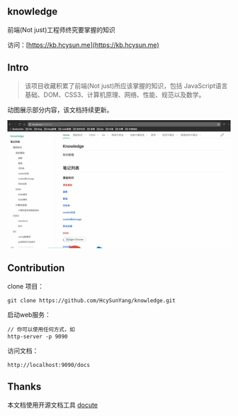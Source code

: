 ## knowledge

前端(Not just)工程师终究要掌握的知识

访问：[https://kb.hcysun.me](https://kb.hcysun.me)

## Intro
> 该项目收藏积累了前端(Not just)所应该掌握的知识，包括 JavaScript语言基础、DOM、CSS3、计算机原理、网络、性能、规范以及数学。

动图展示部分内容，该文档持续更新。

![](./docs/asset/intro.gif)

## Contribution

clone 项目：

```
git clone https://github.com/HcySunYang/knowledge.git
```

启动web服务：

```
// 你可以使用任何方式，如
http-server -p 9090
```

访问文档：

```
http://localhost:9090/docs
```

## Thanks

本文档使用开源文档工具 [docute](https://github.com/egoist/docute)